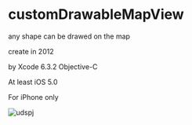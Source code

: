 # customDrawableMapView
any shape can be drawed on the map

create in 2012

by Xcode 6.3.2 Objective-C

At least iOS 5.0

For iPhone only



![udspj](https://github.com/udspj/2DmikuARCamera/blob/master/readmeimg/IMG_0464.PNG?raw=true)